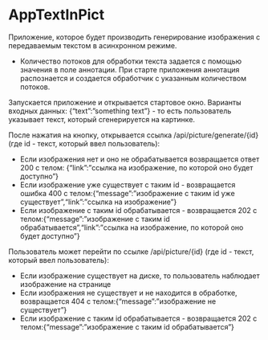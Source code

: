 # AppTextInPict
Приложение, которое будет производить генерирование изображения с передаваемым текстом в асинхронном режиме. 

- Количество потоков для обработки текста задается с помощью значения в поле аннотации. При старте приложения аннотация распознается и создается обработчик с указанным количеством потоков.

Запускается приложение и открывается стартовое окно. Варианты входных данных: {“text”:”something text”} - то есть пользователь указывает текст, который сгенерируется на картинке.

После нажатия на кнопку, открывается ссылка /api/picture/generate/{id} (где id - текст, который ввел пользователь):
- Если изображения нет и оно не обрабатывается возвращается ответ 200 с телом: {“link”:”ссылка на изображение, по которой оно будет доступно”}
- Если изображение уже существует с таким id - возвращается ошибка 400 с телом:{“message”:”изображение с таким id уже существует”,“link”:”ссылка на изображение”}
- Если изображение с таким id обрабатывается - возвращается 202 с телом:{“message”:”изображение с таким id обрабатывается”,“link”:”ссылка на изображение, по которой оно будет доступно”}

Пользователь может перейти по ссылке /api/picture/{id} (где id - текст, который ввел пользователь):
- Если изображение существует на диске, то пользователь наблюдает изображение на странице
- Если изображения не существует и не находится в обработке, возвращается 404 с телом:{“message”:”изображение не существует”}
- Если изображение с таким id обрабатывается - возвращается 202 с телом:{“message”:”изображение с таким id обрабатывается”}
 




